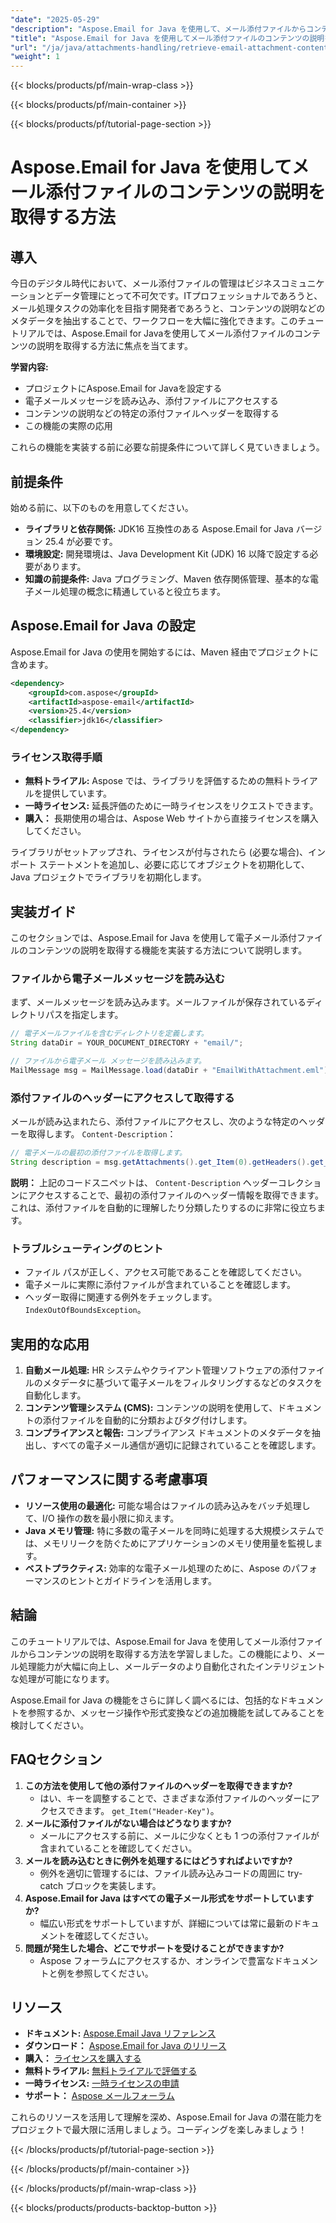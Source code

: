 ```yaml
---
"date": "2025-05-29"
"description": "Aspose.Email for Java を使用して、メール添付ファイルからコンテンツの説明を効率的に取得する方法を学びましょう。この強力なメール添付ファイル処理ソリューションでワークフローを強化しましょう。"
"title": "Aspose.Email for Java を使用してメール添付ファイルのコンテンツの説明を取得する方法"
"url": "/ja/java/attachments-handling/retrieve-email-attachment-content-descriptions-aspose-email-java/"
"weight": 1
---
```


{{< blocks/products/pf/main-wrap-class >}}

{{< blocks/products/pf/main-container >}}

{{< blocks/products/pf/tutorial-page-section >}}
# Aspose.Email for Java を使用してメール添付ファイルのコンテンツの説明を取得する方法

## 導入
今日のデジタル時代において、メール添付ファイルの管理はビジネスコミュニケーションとデータ管理にとって不可欠です。ITプロフェッショナルであろうと、メール処理タスクの効率化を目指す開発者であろうと、コンテンツの説明などのメタデータを抽出することで、ワークフローを大幅に強化できます。このチュートリアルでは、Aspose.Email for Javaを使用してメール添付ファイルのコンテンツの説明を取得する方法に焦点を当てます。

**学習内容:**
- プロジェクトにAspose.Email for Javaを設定する
- 電子メールメッセージを読み込み、添付ファイルにアクセスする
- コンテンツの説明などの特定の添付ファイルヘッダーを取得する
- この機能の実際の応用

これらの機能を実装する前に必要な前提条件について詳しく見ていきましょう。

## 前提条件
始める前に、以下のものを用意してください。
- **ライブラリと依存関係:** JDK16 互換性のある Aspose.Email for Java バージョン 25.4 が必要です。
- **環境設定:** 開発環境は、Java Development Kit (JDK) 16 以降で設定する必要があります。
- **知識の前提条件:** Java プログラミング、Maven 依存関係管理、基本的な電子メール処理の概念に精通していると役立ちます。

## Aspose.Email for Java の設定
Aspose.Email for Java の使用を開始するには、Maven 経由でプロジェクトに含めます。

```xml
<dependency>
    <groupId>com.aspose</groupId>
    <artifactId>aspose-email</artifactId>
    <version>25.4</version>
    <classifier>jdk16</classifier>
</dependency>
```

### ライセンス取得手順
- **無料トライアル:** Aspose では、ライブラリを評価するための無料トライアルを提供しています。
- **一時ライセンス:** 延長評価のために一時ライセンスをリクエストできます。
- **購入：** 長期使用の場合は、Aspose Web サイトから直接ライセンスを購入してください。

ライブラリがセットアップされ、ライセンスが付与されたら (必要な場合)、インポート ステートメントを追加し、必要に応じてオブジェクトを初期化して、Java プロジェクトでライブラリを初期化します。

## 実装ガイド
このセクションでは、Aspose.Email for Java を使用して電子メール添付ファイルのコンテンツの説明を取得する機能を実装する方法について説明します。

### ファイルから電子メールメッセージを読み込む
まず、メールメッセージを読み込みます。メールファイルが保存されているディレクトリパスを指定します。

```java
// 電子メールファイルを含むディレクトリを定義します。
String dataDir = YOUR_DOCUMENT_DIRECTORY + "email/";

// ファイルから電子メール メッセージを読み込みます。
MailMessage msg = MailMessage.load(dataDir + "EmailWithAttachment.eml");
```

### 添付ファイルのヘッダーにアクセスして取得する
メールが読み込まれたら、添付ファイルにアクセスし、次のような特定のヘッダーを取得します。 `Content-Description`：

```java
// 電子メールの最初の添付ファイルを取得します。
String description = msg.getAttachments().get_Item(0).getHeaders().get_Item("Content-Description");
```
**説明：** 上記のコードスニペットは、 `Content-Description` ヘッダーコレクションにアクセスすることで、最初の添付ファイルのヘッダー情報を取得できます。これは、添付ファイルを自動的に理解したり分類したりするのに非常に役立ちます。

### トラブルシューティングのヒント
- ファイル パスが正しく、アクセス可能であることを確認してください。
- 電子メールに実際に添付ファイルが含まれていることを確認します。
- ヘッダー取得に関連する例外をチェックします。 `IndexOutOfBoundsException`。

## 実用的な応用
1. **自動メール処理:** HR システムやクライアント管理ソフトウェアの添付ファイルのメタデータに基づいて電子メールをフィルタリングするなどのタスクを自動化します。
2. **コンテンツ管理システム (CMS):** コンテンツの説明を使用して、ドキュメントの添付ファイルを自動的に分類およびタグ付けします。
3. **コンプライアンスと報告:** コンプライアンス ドキュメントのメタデータを抽出し、すべての電子メール通信が適切に記録されていることを確認します。

## パフォーマンスに関する考慮事項
- **リソース使用の最適化:** 可能な場合はファイルの読み込みをバッチ処理して、I/O 操作の数を最小限に抑えます。
- **Java メモリ管理:** 特に多数の電子メールを同時に処理する大規模システムでは、メモリリークを防ぐためにアプリケーションのメモリ使用量を監視します。
- **ベストプラクティス:** 効率的な電子メール処理のために、Aspose のパフォーマンスのヒントとガイドラインを活用します。

## 結論
このチュートリアルでは、Aspose.Email for Java を使用してメール添付ファイルからコンテンツの説明を取得する方法を学習しました。この機能により、メール処理能力が大幅に向上し、メールデータのより自動化されたインテリジェントな処理が可能になります。

Aspose.Email for Java の機能をさらに詳しく調べるには、包括的なドキュメントを参照するか、メッセージ操作や形式変換などの追加機能を試してみることを検討してください。

## FAQセクション
1. **この方法を使用して他の添付ファイルのヘッダーを取得できますか?**
   - はい、キーを調整することで、さまざまな添付ファイルのヘッダーにアクセスできます。 `get_Item("Header-Key")`。
2. **メールに添付ファイルがない場合はどうなりますか?**
   - メールにアクセスする前に、メールに少なくとも 1 つの添付ファイルが含まれていることを確認してください。
3. **メールを読み込むときに例外を処理するにはどうすればよいですか?**
   - 例外を適切に管理するには、ファイル読み込みコードの周囲に try-catch ブロックを実装します。
4. **Aspose.Email for Java はすべての電子メール形式をサポートしていますか?**
   - 幅広い形式をサポートしていますが、詳細については常に最新のドキュメントを確認してください。
5. **問題が発生した場合、どこでサポートを受けることができますか?**
   - Aspose フォーラムにアクセスするか、オンラインで豊富なドキュメントと例を参照してください。

## リソース
- **ドキュメント:** [Aspose.Email Java リファレンス](https://reference.aspose.com/email/java/)
- **ダウンロード：** [Aspose.Email for Java のリリース](https://releases.aspose.com/email/java/)
- **購入：** [ライセンスを購入する](https://purchase.aspose.com/buy)
- **無料トライアル:** [無料トライアルで評価する](https://releases.aspose.com/email/java/)
- **一時ライセンス:** [一時ライセンスの申請](https://purchase.aspose.com/temporary-license/)
- **サポート：** [Aspose メールフォーラム](https://forum.aspose.com/c/email/10)

これらのリソースを活用して理解を深め、Aspose.Email for Java の潜在能力をプロジェクトで最大限に活用しましょう。コーディングを楽しみましょう！

{{< /blocks/products/pf/tutorial-page-section >}}

{{< /blocks/products/pf/main-container >}}

{{< /blocks/products/pf/main-wrap-class >}}

{{< blocks/products/products-backtop-button >}}